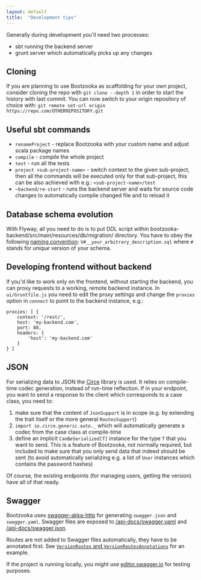 ```yaml
---
layout: default
title:  "Development tips"
---
```


Generally during development you'll need two processes:

* sbt running the backend server 
* grunt server which automatically picks up any changes

## Cloning

If you are planning to use Bootzooka as scaffolding for your own project, consider cloning the repo with `git clone --depth 1` in order to start the history with last commit. You can now switch to your origin repository of choice with: `git remote set-url origin https://repo.com/OTHERREPOSITORY.git`

## Useful sbt commands

* `renameProject` - replace Bootzooka with your custom name and adjust scala package names
* `compile` - compile the whole project
* `test` - run all the tests
* `project <sub-project-name>` - switch context to the given sub-project, then all the commands will be executed only for
that sub-project, this can be also achieved with e.g.: `<sub-project-name>/test`
* `~backend/re-start` - runs the backend server and waits for source code changes to automatically compile changed file and to reload it

## Database schema evolution

With Flyway, all you need to do is to put DDL script within bootzooka-backend/src/main/resources/db/migration/ directory. You have to obey the following [naming convention](http://flywaydb.org/documentation/migration/sql.html): `V#__your_arbitrary_description.sql` where `#` stands for *unique* version of your schema.

## Developing frontend without backend

If you'd like to work only on the frontend, without starting the backend, you can proxy requests to a working, remote backend instance. In `ui/Gruntfile.js` you need to edit the proxy settings and change the `proxies` option in `connect` to point to the backend instance, e.g.:

```
proxies: [ {
    context: '/rest/',
    host: 'my-backend.com',
    port: 80,
    headers: {
        'host': 'my-backend.com'
    }
} ]
```

## JSON

For serializing data to JSON the [Circe](https://github.com/travisbrown/circe) library is used. It relies on compile-time codec generation, instead of run-time reflection. If in your endpoint, you want to send a response to the client which corresponds to a case class, you need to:

1. make sure that the content of `JsonSupport` is in scope (e.g. by extending the trait itself or the more general `RoutesSupport`)
2. `import io.circe.generic.auto._` which will automatically generate a codec from the case class at compile-time
3. define an implicit `CanBeSerialized[T]` instance for the type `T` that you want to send. This is a feature of Bootzooka, not normally required, but included to make sure that you only send data that indeed should be sent (to avoid automatically serializing e.g. a list of `User` instances which contains the password hashes)

Of course, the existing endpoints (for managing users, getting the version) have all of that ready.

## Swagger

Bootzooka uses [swagger-akka-http](https://github.com/swagger-akka-http/swagger-akka-http) for generating `swagger.json` and `swagger.yaml`. Swagger files are exposed to [/api-docs/swagger.yaml](http://localhost:8080/api-docs/swagger.yaml) and [/api-docs/swagger.json](http://localhost:8080/api-docs/swagger.json).

Routes are not added to Swagger files automatically, they have to be annotated first. See [`VersionRoutes` and `VersionRoutesAnnotations`](https://github.com/softwaremill/bootzooka/blob/master/backend/src/main/scala/com/softwaremill/bootzooka/version/VersionRoutes.scala) for an example.

If the project is running locally, you might use [editor.swagger.io](http://editor.swagger.io/#!/) for testing purposes.
 
